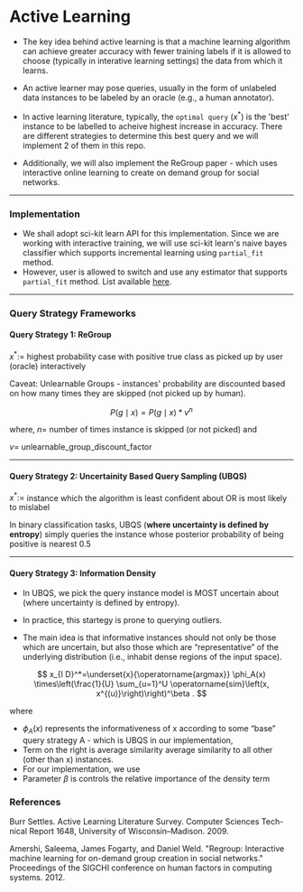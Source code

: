 # Active Learning

- The key idea behind active learning is that a machine learning algorithm can achieve greater accuracy with fewer training labels if it is allowed to choose (typically in interative learning settings) the data from which it learns.

- An active learner may pose queries, usually in the form of unlabeled data instances to be labeled by an oracle (e.g., a human annotator).

- In active learning literature, typically, the `optimal query` ($x^*$) is the 'best' instance to be labelled to acheive highest increase in accuracy. There are different strategies to determine this best query and we will implement 2 of them in this repo.
- Additionally, we will also implement the ReGroup paper - which uses interactive online learning to create on demand group for social networks. 

---

### Implementation 
- We shall adopt sci-kit learn API for this implementation. Since we are working with interactive training, we will use sci-kit learn's naive bayes classifier which supports incremental learning using `partial_fit` method.
- However, user is allowed to switch and use any estimator that supports `partial_fit` method. List available [here](https://scikit-learn.org/0.15/modules/scaling_strategies.html#incremental-learning).

--- 

### Query Strategy Frameworks

#### Query Strategy 1: ReGroup

$x^* :=$ highest probability case with positive true class as picked up by user (oracle) interactively

Caveat: Unlearnable Groups - instances' probability are discounted based on how many times they are skipped (not picked up by human).

$$P(g \mid x)=P(g \mid x) * v^n$$

where,
$n =$ number of times instance is skipped (or not picked) and

$v =$ unlearnable_group_discount_factor

---

#### Query Strategy 2: Uncertainity Based Query Sampling (UBQS)

$x^* :=$ instance which the algorithm is least confident about OR is most likely to mislabel

In binary classification tasks, UBQS (**where uncertainty is defined by entropy**) simply queries the instance whose posterior probability of being positive is nearest 0.5

---

#### Query Strategy 3: Information Density

- In UBQS, we pick the query instance model is MOST uncertain about (where uncertainty is defined by entropy).

- In practice, this startegy is prone to querying outliers.

- The main idea is that informative instances should not only be those which are uncertain, but also those which are “representative” of the underlying distribution (i.e., inhabit dense regions of the input space).


$$
x_{I D}^*=\underset{x}{\operatorname{argmax}} \phi_A(x) \times\left(\frac{1}{U} \sum_{u=1}^U \operatorname{sim}\left(x, x^{(u)}\right)\right)^\beta .
$$


where 
- $\phi_A(x)$ represents the informativeness of x according to some “base” query strategy A - which is UBQS in our implementation, 
- Term on the right is average similarity average similarity to all other (other than x) instances. 
- For our implementation, we use 
- Parameter $\beta$ is controls the relative importance of the density term

### References 
Burr Settles. Active Learning Literature Survey. Computer Sciences Tech-
nical Report 1648, University of Wisconsin–Madison. 2009.

Amershi, Saleema, James Fogarty, and Daniel Weld. "Regroup: Interactive machine learning for on-demand group creation in social networks." Proceedings of the SIGCHI conference on human factors in computing systems. 2012.
